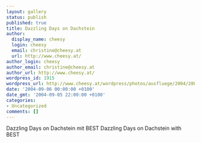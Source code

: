```yaml
---
layout: gallery
status: publish
published: true
title: Dazzling Days on Dachstein
author:
  display_name: cheesy
  login: cheesy
  email: christine@cheesy.at
  url: http://www.cheesy.at/
author_login: cheesy
author_email: christine@cheesy.at
author_url: http://www.cheesy.at/
wordpress_id: 1915
wordpress_url: http://www.cheesy.at/wordpress/photos/ausfluege/2004/2004-august/
date: '2004-09-06 00:00:00 +0100'
date_gmt: '2004-09-05 22:00:00 +0100'
categories:
- Uncategorized
comments: []
---
```

<!--:de-->Dazzling Days on Dachstein mit BEST
<!--:--><!--:en-->Dazzling Days on Dachstein with BEST
<!--:-->
